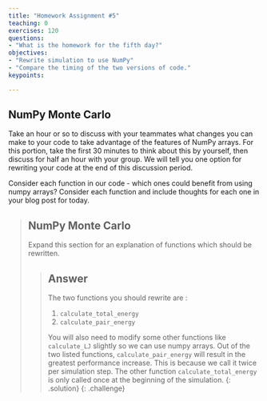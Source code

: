 ```yaml
---
title: "Homework Assignment #5"
teaching: 0
exercises: 120
questions:
- "What is the homework for the fifth day?"
objectives:
- "Rewrite simulation to use NumPy"
- "Compare the timing of the two versions of code."
keypoints:

---
```


## NumPy Monte Carlo

Take an hour or so to discuss with your teammates what changes you can make to your code to take advantage of the features of NumPy arrays. For this portion, take the first 30 minutes to think about this by yourself, then discuss for half an hour with your group. We will tell you one option for rewriting your code at the end of this discussion period.

Consider each function in our code - which ones could benefit from using numpy arrays? Consider each function and include thoughts for each one in your blog post for today.

> ## NumPy Monte Carlo
> Expand this section for an explanation of functions which should be rewritten.
>> ## Answer 
>> The two functions you should rewrite are :
>> 1. `calculate_total_energy`
>> 1. `calculate_pair_energy`
>> 
>> You will also need to modify some other functions like `calculate_LJ` slightly so we can use numpy arrays. Out of the two listed functions, `calculate_pair_energy` will result in the greatest performance increase. This is because we call it twice per simulation step. The other function `calculate_total_energy` is only called once at the beginning of the simulation.
> {: .solution}
{: .challenge}


